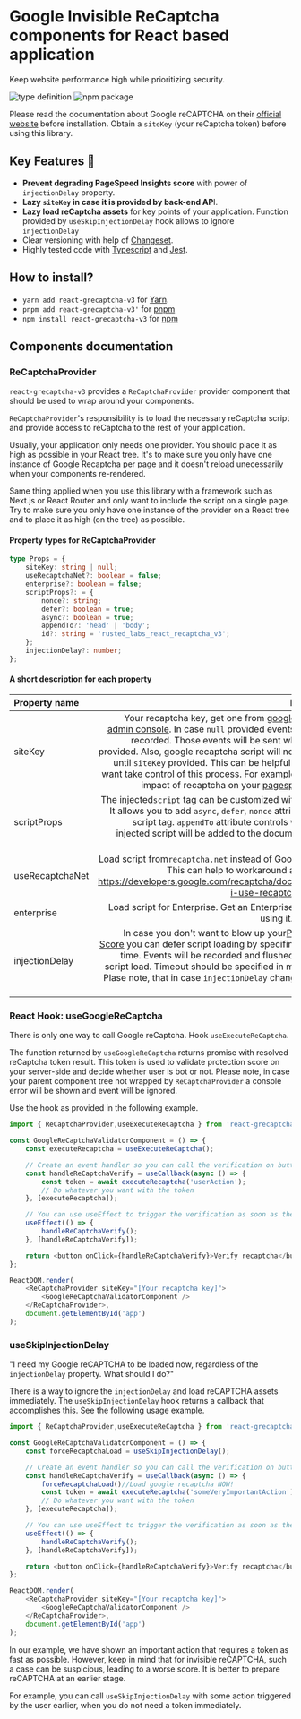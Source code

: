 # Google Invisible ReCaptcha components for React based application
Keep website performance high while prioritizing security.

![type definition](https://img.shields.io/npm/types/react-grecaptcha-v3)
![npm package](https://img.shields.io/npm/v/react-grecaptcha-v3/latest.svg)

Please read the documentation about Google reCAPTCHA on their [official website](https://developers.google.com/recaptcha/docs/v3) before installation.
Obtain a `siteKey` (your reCaptcha token) before using this library.

## Key Features 🎯

- **Prevent degrading PageSpeed Insights score** with power of `injectionDelay` property.
- **Lazy `siteKey` in case it is provided by back-end AP**I.
- **Lazy load reCaptcha assets** for key points of your application. Function provided by `useSkipInjectionDelay` hook allows to ignore `injectionDelay`
- Clear versioning with help of [Changeset](https://github.com/changesets/changesets).
- Highly tested code with [Typescript](https://github.com/microsoft/TypeScript) and [Jest](https://github.com/jestjs/jest).

## How to install?

- `yarn add react-grecaptcha-v3` for [Yarn](https://yarnpkg.com).
- `pnpm add react-grecaptcha-v3'`  for [pnpm](https://pnpm.io)
- `npm install react-grecaptcha-v3` for [npm](https://www.npmjs.com)

## Components documentation

### ReCaptchaProvider

`react-grecaptcha-v3` provides a `ReCaptchaProvider` provider component that should be used to wrap around your components.

`ReCaptchaProvider`'s responsibility is to load the necessary reCaptcha script and provide access to reCaptcha to the rest of your application.

Usually, your application only needs one provider. You should place it as high as possible in your React tree. It's to make sure you only have one instance of Google Recaptcha per page and it doesn't reload unecessarily when your components re-rendered.

Same thing applied when you use this library with a framework such as Next.js or React Router and only want to include the script on a single page. Try to make sure you only have one instance of the provider on a React tree and to place it as high (on the tree) as possible.

#### Property types for ReCaptchaProvider

```typescript
type Props = {
    siteKey: string | null;
    useRecaptchaNet?: boolean = false;
    enterprise?: boolean = false;
    scriptProps?: = {
        nonce?: string;
        defer?: boolean = true;
        async?: boolean = true;
        appendTo?: 'head' | 'body';
        id?: string = 'rusted_labs_react_recaptcha_v3';
    };
    injectionDelay?: number;
};
```

#### A short description for each property


| **Property name** |                                                                                                                                                                                                                                                                                                                                                                                                                                   **Description** |
| :---------------- | ------------------------------------------------------------------------------------------------------------------------------------------------------------------------------------------------------------------------------------------------------------------------------------------------------------------------------------------------------------------------------------------------------------------------------------------------: |
| siteKey           | Your recaptcha key, get one from [google recaptcha admin console](https://www.google.com/recaptcha/intro/v3.html). In case `null` provided events still will be recorded. Those events will be sent when `siteKey` provided. Also, google recaptcha script will not be loaded until `siteKey` provided. This can be helpful in case you want take control of this process. For example, to reduce impact of recaptcha on your [pagespeed score](https://pagespeed.web.dev) . |
| scriptProps       |                                                                                                                                                                                               The injected`script` tag can be customized with this prop. It allows you to add `async`, `defer`, `nonce` attributes to the script tag. `appendTo` attribute controls whether the injected script will be added to the document body or head with . |
| useRecaptchaNet   |  Load script from`recaptcha.net` instead of Google domain. This can help to workaround ad blockers. https://developers.google.com/recaptcha/docs/faq#can-i-use-recaptcha-globally |
| enterprise        | Load script for Enterprise. Get an Enterprise key before using it. [Read more](https://developers.google.com/recaptcha/intro) |
| injectionDelay    |                                                                                                                    In case you don't want to blow up your[PageInsights Score](https://pagespeed.web.dev) you can defer script loading by specifing threshold time. Events will be recorded and flushed at once on script load. Timeout should be specified in milliseconds. Plase note, that in case `injectionDelay` changed timeout is reseted. |

### React Hook: useGoogleReCaptcha

There is only one way to call Google reCaptcha. Hook `useExecuteReCaptcha`.

The function returned by `useGoogleReCaptcha` returns promise with resolved reCaptcha token result. This token is used to validate protection score on your server-side and decide whether user is bot or not.
Please note, in case your parent component tree not wrapped by `ReCaptchaProvider` a console error will be shown and event will be ignored.

Use the hook as provided in the following example.

```javascript
import { ReCaptchaProvider,useExecuteReCaptcha } from 'react-grecaptcha-v3';

const GoogleReCaptchaValidatorComponent = () => {
    const executeRecaptcha = useExecuteReCaptcha();

    // Create an event handler so you can call the verification on button click event or form submit  
    const handleReCaptchaVerify = useCallback(async () => {
        const token = await executeRecaptcha('userAction');
        // Do whatever you want with the token  
    }, [executeRecaptcha]);

    // You can use useEffect to trigger the verification as soon as the component being loaded  
    useEffect(() => {
        handleReCaptchaVerify();
    }, [handleReCaptchaVerify]);

    return <button onClick={handleReCaptchaVerify}>Verify recaptcha</button>;
};

ReactDOM.render(
    <ReCaptchaProvider siteKey="[Your recaptcha key]">
        <GoogleReCaptchaValidatorComponent />
    </ReCaptchaProvider>,
    document.getElementById('app')
);  
```

### useSkipInjectionDelay

"I need my Google reCAPTCHA to be loaded now, regardless of the `injectionDelay` property. What should I do?"

There is a way to ignore the `injectionDelay` and load reCAPTCHA assets immediately. The `useSkipInjectionDelay` hook returns a callback that accomplishes this. See the following usage example.

```javascript
import { ReCaptchaProvider,useExecuteReCaptcha } from 'react-grecaptcha-v3';

const GoogleReCaptchaValidatorComponent = () => {
    const forceRecaptchaLoad = useSkipInjectionDelay();

    // Create an event handler so you can call the verification on button click event or form submit  
    const handleReCaptchaVerify = useCallback(async () => {
        forceRecaptchaLoad()//Load google recaptcha NOW!  
        const token = await executeRecaptcha('someVeryImportantAction');
        // Do whatever you want with the token  
    }, [executeRecaptcha]);

    // You can use useEffect to trigger the verification as soon as the component being loaded  
    useEffect(() => {
        handleReCaptchaVerify();
    }, [handleReCaptchaVerify]);

    return <button onClick={handleReCaptchaVerify}>Verify recaptcha</button>;
};

ReactDOM.render(
    <ReCaptchaProvider siteKey="[Your recaptcha key]">
        <GoogleReCaptchaValidatorComponent />
    </ReCaptchaProvider>,
    document.getElementById('app')
);  
```

In our example, we have shown an important action that requires a token as fast as possible. However, keep in mind that for invisible reCAPTCHA, such a case can be suspicious, leading to a worse score. It is better to prepare reCAPTCHA at an earlier stage.

For example, you can call `useSkipInjectionDelay` with some action triggered by the user earlier, when you do not need a token immediately.
